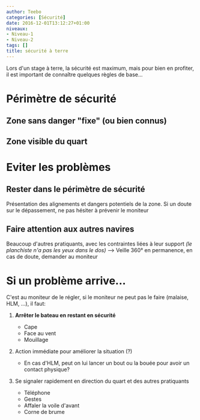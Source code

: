 ```yaml
---
author: Teebo
categories: [Sécurité]
date: 2016-12-01T13:12:27+01:00
niveaux:
- Niveau-1
- Niveau-2
tags: []
title: sécurité à terre
---
```

Lors d'un stage à terre, la sécurité est maximum, mais pour bien en profiter, il est important de connaître quelques règles de base...
<!--more-->
# Périmètre de sécurité
## Zone sans danger "fixe" (ou bien connus)
## Zone visible du quart

# Eviter les problèmes
## Rester dans le périmètre de sécurité
Présentation des alignements et dangers potentiels de la zone.
Si un doute sur le dépassement, ne pas hésiter à prévenir le moniteur

## Faire attention aux autres navires
Beaucoup d'autres pratiquants, avec les contraintes liées à leur support *(le planchiste n'a pas les yeux dans le dos)*
--> Veille 360° en permanence, en cas de doute, demander au moniteur

# Si un problème arrive...
C'est au moniteur de le régler, si le moniteur ne peut pas le faire (malaise, HLM, ...), il faut:

1. **Arrêter le bateau en restant en sécurité**
    * Cape
    * Face au vent
    * Mouillage

3. Action immédiate pour améliorer la situation (?)
    * En cas d'HLM, peut on lui lancer un bout ou la bouée pour avoir un contact physique?

2. Se signaler rapidement en direction du quart et des autres pratiquants
    * Téléphone
    * Gestes
    * Affaler la voile d'avant
    * Corne de brume
